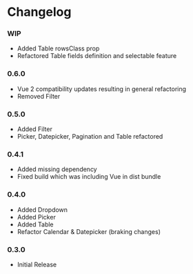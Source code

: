 # Changelog

### WIP

 - Added Table rowsClass prop
 - Refactored Table fields definition and selectable feature

### 0.6.0

 - Vue 2 compatibility updates resulting in general refactoring
 - Removed Filter

### 0.5.0

 - Added Filter
 - Picker, Datepicker, Pagination and Table refactored

### 0.4.1

 - Added missing dependency
 - Fixed build which was including Vue in dist bundle

### 0.4.0

 - Added Dropdown
 - Added Picker
 - Added Table
 - Refactor Calendar & Datepicker (braking changes)

### 0.3.0

 - Initial Release
